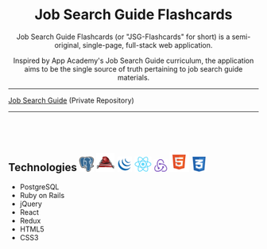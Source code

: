 <h1 align="center"><strong>Job Search Guide Flashcards</strong></h1>

<center>Job Search Guide Flashcards (or "JSG-Flashcards" for short) is a semi-original, single-page, full-stack web application.

Inspired by App Academy's Job Search Guide curriculum, the application aims to be the single source of truth pertaining to job search guide materials.</center>

---

[Job Search Guide](https://github.com/appacademy/job-search-guide) (Private Repository)

---

## Technologies <img src="https://raw.githubusercontent.com/Kelvin-K-Cho/jsg-flashcards/master/images/PostgreSQL.png" height="30"> <img src="https://raw.githubusercontent.com/Kelvin-K-Cho/jsg-flashcards/master/images/RubyOnRails.png" height="37"> <img src="https://raw.githubusercontent.com/Kelvin-K-Cho/jsg-flashcards/master/images/jQuery.png" height="30"> <img src="https://raw.githubusercontent.com/Kelvin-K-Cho/jsg-flashcards/master/images/React.png" height="30"> <img src="https://raw.githubusercontent.com/Kelvin-K-Cho/jsg-flashcards/master/images/Redux.png" height="25"> <img src="https://raw.githubusercontent.com/Kelvin-K-Cho/jsg-flashcards/master/images/HTML5.png" height="40" style="margin-top: 10%;"> <img src="https://raw.githubusercontent.com/Kelvin-K-Cho/jsg-flashcards/master/images/CSS3.png" height="30">

* PostgreSQL
* Ruby on Rails
* jQuery
* React
* Redux
* HTML5
* CSS3
